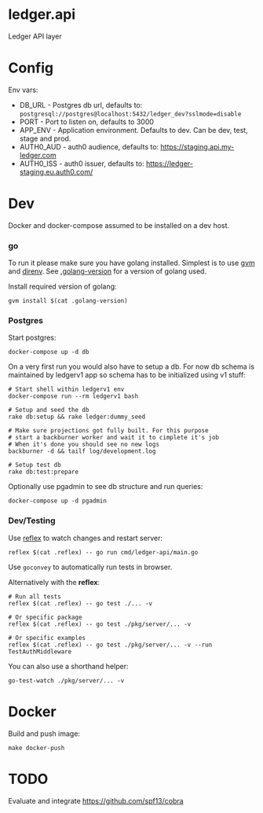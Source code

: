 # ledger.api
Ledger API layer

# Config

Env vars:

* DB_URL - Postgres db url, defaults to: `postgresql://postgres@localhost:5432/ledger_dev?sslmode=disable`
* PORT - Port to listen on, defaults to 3000
* APP_ENV - Application environment. Defaults to dev. Can be dev, test, stage and prod.
* AUTH0_AUD - auth0 audience, defaults to: https://staging.api.my-ledger.com
* AUTH0_ISS - auth0 issuer, defaults to: https://ledger-staging.eu.auth0.com/

# Dev

Docker and docker-compose assumed to be installed on a dev host.

### go

To run it please make sure you have golang installed. 
Simplest is to use [gvm](https://github.com/moovweb/gvm) and [direnv](https://github.com/direnv/direnv).
See [.golang-version](.golang-version) for a version of golang used.

Install required version of golang:

`gvm install $(cat .golang-version)`

### Postgres

Start postgres:

```
docker-compose up -d db
```

On a very first run you would also have to setup a db.
For now db schema is maintained by ledgerv1 app so schema has to be 
initialized using v1 stuff:

```
# Start shell within ledgerv1 env
docker-compose run --rm ledgerv1 bash

# Setup and seed the db
rake db:setup && rake ledger:dummy_seed

# Make sure projections got fully built. For this purpose
# start a backburner worker and wait it to cimplete it's job
# When it's done you should see no new logs
backburner -d && tailf log/development.log

# Setup test db
rake db:test:prepare
```

Optionally use pgadmin to see db structure and run queries:

`docker-compose up -d pgadmin`

### Dev/Testing

Use [reflex](https://github.com/cespare/reflex) to watch changes and restart server:

```
reflex $(cat .reflex) -- go run cmd/ledger-api/main.go
```

Use `goconvey` to automatically run tests in browser.

Alternatively with the **reflex**:

```
# Run all tests
reflex $(cat .reflex) -- go test ./... -v

# Or specific package
reflex $(cat .reflex) -- go test ./pkg/server/... -v

# Or specific examples
reflex $(cat .reflex) -- go test ./pkg/server/... -v --run TestAuthMiddleware
```

You can also use a shorthand helper:
```
go-test-watch ./pkg/server/... -v
```

# Docker

Build and push image:

```
make docker-push
```

# TODO

Evaluate and integrate https://github.com/spf13/cobra